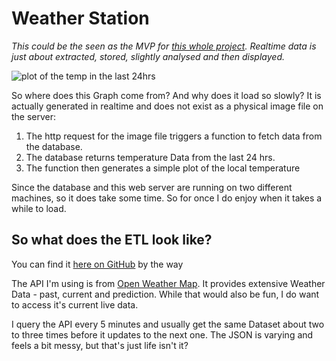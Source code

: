 # Weather Station

*This could be the seen as the MVP for [this whole project](/architecture). Realtime data is just about extracted, stored, slightly analysed and then displayed.*

<img alt='plot of the temp in the last 24hrs' src='/plots/plot.svg'/>

So where does this Graph come from? And why does it load so slowly? It is actually generated in realtime and does not exist as a physical image file on the server:

1. The http request for the image file triggers a function to fetch data from the database.
2. The database returns temperature Data from the last 24 hrs.
3. The function then generates a simple plot of the local temperature

Since the database and this web server are running on two different machines, so it does take some time. So for once I do enjoy when it takes a while to load.

## So what does the ETL look like?

You can find it [here on GitHub](https://github.com/alexladda/airflow-etl/blob/main/dags/weather_station.py) by the way

The API I'm using is from [Open Weather Map](https://openweathermap.org). It provides extensive Weather Data - past, current and prediction. While that would also be fun, I do want to access it's current live data.

I query the API every 5 minutes and usually get the same Dataset about two to three times before it updates to the next one. The JSON is varying and feels a bit messy, but that's just life isn't it?
